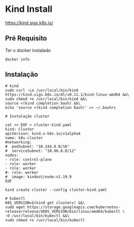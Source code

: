 # Kind Install

https://kind.sigs.k8s.io/

## Pré Requisito

Ter o docker instalado

    docker info

## Instalação

    # kind
    sudo curl -Lo /usr/local/bin/kind https://kind.sigs.k8s.io/dl/v0.11.1/kind-linux-amd64 &&\
    sudo chmod +x /usr/local/bin/kind &&\
    source <(kind completion bash) &&\
    echo 'source <(kind completion bash)' >> ~/.bashrc
    
    # Instalação cluster
    
    cat << EOF > cluster-kind.yaml
    kind: Cluster
    apiVersion: kind.x-k8s.io/v1alpha4
    name: k8s-cluster
    #networking:
    #  podSubnet: "10.244.0.0/16"
    #  serviceSubnet: "10.96.0.0/12"
    nodes:
    - role: control-plane
    - role: worker
    - role: worker
    #- role: worker
    #  image: kindest/node:v1.19.9
    EOF
    
    kind create cluster --config cluster-kind.yaml
    
    # kubectl
    K8S_VERSION=$(kind get clusters) &&\
    sudo wget https://storage.googleapis.com/kubernetes-release/release/$K8S_VERSION/bin/linux/amd64/kubectl \
    -O /usr/local/bin/kubectl &&\
    sudo chmod +x /usr/local/bin/kubectl
